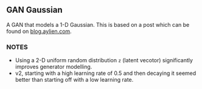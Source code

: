 ## GAN Gaussian
A GAN that models a 1-D Gaussian. This is based on a post which can be found on [blog.aylien.com](http://blog.aylien.com/introduction-generative-adversarial-networks-code-tensorflow/).

### NOTES
- Using a 2-D uniform random distribution `z` (latent vecotor) significantly improves generator modelling.
- v2, starting with a high learning rate of 0.5 and then decaying it seemed better than starting off with a low learning rate.

